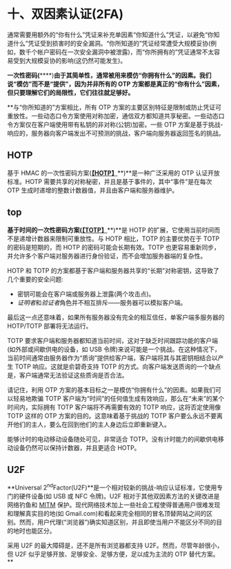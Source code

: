 # 十、双因素认证(2FA)

通常需要用额外的“你有什么”凭证来补充单因素“你知道什么”凭证，以避免“你知道什么”凭证受到损害时的安全漏洞。“你所知道的”凭证经常遭受大规模妥协(例如，数千个帐户密码在一次安全漏洞中被泄露)，而“你所拥有的”凭证通常不太容易受到大规模妥协的影响(这仍然可能发生)。

**一次性密码(**[](https://en.wikipedia.org/wiki/One-time_password)****)**由于其简单性，通常被用来模仿“你拥有什么”的因素。我们说“模仿”而不是“提供”，因为并非所有的 OTP 方案都是真正的“你有什么”因素，但只要理解它们的局限性，它们往往就足够好。**

 **与“你所知道的”方案相比，所有 OTP 方案的主要区别特征是限制或防止凭证可重放性。一些动态口令方案使用对称加密，通信双方都知道共享秘密。一些动态口令方案仅在客户端使用带有私钥的非对称(公钥)加密。一些 OTP 方案是基于挑战-响应的，服务器向客户端发出不可预测的挑战，客户端向服务器返回签名的挑战。

## HOTP

基于 HMAC 的一次性密码方案([**【HOTP】**](http://www.ietf.org/rfc/rfc4226.txt)**)**是一种广泛采用的 OTP 认证开放标准。HOTP 需要共享的对称秘密，并且是基于事件的，其中“事件”是在每次 OTP 生成时递增的整数计数器值，并且由客户端和服务器维护。

## top

**基于时间的一次性密码方案(**[**【TOTP】**](http://www.ietf.org/rfc/rfc6238.txt)**)**是 HOTP 的扩展，它使用当前时间而不是递增计数器来限制可重放性。与 HOTP 相比，TOTP 的主要优势在于 TOTP 的密码是短期的，而 HOTP 的密码可能会长期有效。TOTP 也更容易重新同步，并允许多个客户端对服务器进行身份验证，而不会增加服务器端的复杂性。

HOTP 和 TOTP 的方案都基于客户端和服务器共享的“长期”对称密钥，这导致了几个重要的安全问题:

*   密钥可能会在客户端或服务器上泄露(两个攻击点)。
*   *证明者*和*验证者*角色并不相互排斥——服务器可以模拟客户端。

最后这一点还意味着，如果所有服务器没有完全的相互信任，单客户端多服务器的 HOTP/TOTP 部署将无法运行。

TOTP 要求客户端和服务器都知道当前时间，这对于缺乏时间跟踪功能的客户端(如外部或间歇供电的设备，如 USB 令牌)来说可能是一个挑战。在这种情况下，当前时间通常由服务器作为“质询”提供给客户端，客户端将其与其密钥相结合以产生 TOTP 响应。这就是俞碧奇支持 TOTP 的方式。向客户端发送质询的一个缺点是，客户端通常无法验证这些质询是否合法。

请记住，利用 OTP 方案的基本目标之一是模仿“你拥有什么”的因素。如果我们可以轻易地欺骗 TOTP 客户端为“时间”的任何值生成有效响应，那么在“未来”的某个时间内，实际拥有 TOTP 客户端将不再需要有效的 TOTP 响应，这将否定使用像 TOTP 这样的 OTP 方案的目的。这意味着基于挑战的 TOTP 客户要么永远不要离开他们的主人，要么在回到他们的主人身边后立即重新键入。

能够计时的电动移动设备随处可见，非常适合 TOTP。没有计时能力的间歇供电移动设备仍然可以保持计数器，并且更适合 HOTP。

## U2F

**Universal 2<sup>nd</sup>Factor(U2F)**是一个相对较新的挑战-响应认证标准，它使用专门的硬件设备(如 USB 或 NFC 令牌)。U2F 相对于其他双因素方法的关键改进是网络钓鱼和 [MITM](https://en.wikipedia.org/wiki/Man-in-the-middle_attack) 保护。现代网络技术加上一些社会工程使得普通用户很难发现和理解真实目的地(如 Gmail.com)和看起来完全相同的冒名顶替网站之间的区别。然而，用户代理(“浏览器”)确实知道区别，并且即使当用户不能区分不同的目的地时也能区分。

采用 U2F 的最大障碍是，还不是所有浏览器都支持 U2F。然而，尽管年龄很小，但 U2F 似乎足够开放、足够安全、足够方便，足以成为主流的 OTP 替代方案。**